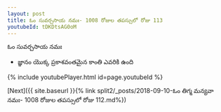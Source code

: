 ```yaml
---
layout: post
title: ఓం సువర్చసాయ నమః- 1008 రోజుల తపస్సులో రోజు 113
youtubeId: tDKDtsAG0oM
---
```

 
 
 ఓం సువర్చసాయ నమః  
 
 -  జ్ఞానం యొక్క ప్రకాశవంతమైన కాంతి ఎవరికి ఉంది 
 
  
 
  
 
 
 
 
 
 


{% include youtubePlayer.html id=page.youtubeId %}
 
[Next]({{ site.baseurl }}{% link  split2/_posts/2018-09-10-ఓం తిగ్మ మన్యవా నమః- 1008 రోజుల తపస్సులో రోజు 112.md%})
 
